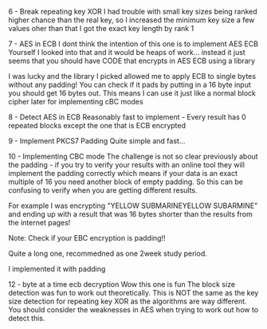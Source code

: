 6 - Break repeating key XOR
I had trouble with small key sizes being ranked higher chance
than the real key, so I increased the minimum key size a few values
oher than that I got the exact key length by rank 1

7 - AES in ECB
I dont think the intention of this one is to implement AES ECB Yourself
I looked into that and it would be heaps of work... instead it just seems
that you should have CODE that encrypts in AES ECB using a library

I was lucky and the library I picked allowed me to apply ECB to single bytes
without any padding! You can check if it pads by putting in a 16 byte input
you should get 16 bytes out. This means I can use it just like a normal block cipher
later for implementing cBC modes

8 - Detect AES in ECB
Reasonably fast to implement - Every result has 0 repeated blocks except the one that is ECB encrypted

9 - Implement PKCS7 Padding
Quite simple and fast...

10 - Implementing CBC mode
The challenge is not so clear previously about the padding - if you try to verify your results with an online tool they will implement
the padding correctly which means if your data is an exact multiple of 16
you need another block of empty padding. So this can be confusing to
verify when you are getting different results.

For example I was encrypting "YELLOW SUBMARINEYELLOW SUBARMINE" and ending up
with a result that was 16 bytes shorter than the results from the internet pages!

Note: Check if your EBC encryption is padding!!

Quite a long one, recommedned as one 2week study period.

I implemented it with padding

12 - byte at a time ecb decryption
Wow this one is fun
The block size detection was fun to work out theoretically.
This is NOT the same as the key size detection for repeating key XOR
as the algorithms are way different. 
You should consider the weaknesses in AES when trying to work out how to 
detect this.